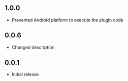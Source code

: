 ## 1.0.0

* Prevented Android platform to execute the plugin code

## 0.0.6

* Changed description

## 0.0.1

* Initial release


